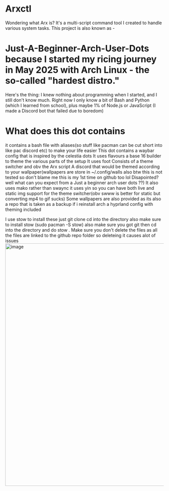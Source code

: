 # Arxctl
Wondering what Arx is? It's a multi-script command tool I created to handle various system tasks.
This project is also known as -
# Just-A-Beginner-Arch-User-Dots because I started my ricing journey in May 2025 with Arch Linux - the so-called "hardest distro."
Here's the thing: I knew nothing about programming when I started, and I still don't know much. Right now I only know a bit of Bash and Python (which I learned from school), plus maybe 1% of Node.js or JavaScript (I made a Discord bot that failed due to boredom)
# What does this dot contains
it contains a bash file with aliases(so stuff like pacman can be cut short into like pac discord etc) to make your life easier
This dot contains a waybar config that is inspired by the celestia dots
It uses flavours a base 16 builder to theme the various parts of the setup
It uses foot
Consists of a theme switcher and obv the Arx script
A discord that would be themed according to your wallpaper(wallpapers are store in ~/.config/walls also btw this is not tested so don't blame me this is my 1st time on github too lol Disapointed? well what can you expect from a Just a beginner arch user dots ??)
It also uses mako rather than swaync
it uses yin so you can have both live and static img support for the theme switcher(obv swww is better for static but converting mp4 to gif sucks)
Some wallpapers are also provided as its also a repo that is taken as a backup if i reinstall arch
a hyprland config with theming included

I use stow to install these
just git clone
cd into the directory
also make sure to install stow (sudo pacman -S stow)
also make sure you got git
then cd into the directory and do stow .
Make sure you don't delete the files as all the files are linked to the github repo folder
so deleteing it causes alot of issues
<img width="1366" height="769" alt="image" src="https://github.com/user-attachments/assets/f5573f84-173b-412c-91d0-8ad4479d558d" />
